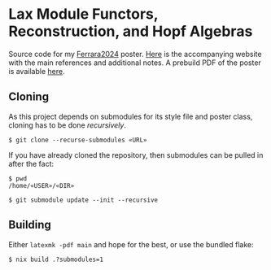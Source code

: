 # Lax Module Functors, Reconstruction, and Hopf Algebras

Source code for my [Ferrara2024](https://sites.google.com/unife.it/ferrara2024) poster.
[Here](https://tony-zorman.com/ferrara2024) is the accompanying website with the main references and additional notes.
A prebuild PDF of the poster is available [here](https://tony-zorman.com/posters/ferrara2024/poster.pdf).

## Cloning

As this project depends on submodules for its style file and poster class, cloning has to be done _recursively_.

``` console
$ git clone --recurse-submodules «URL»
```

If you have already cloned the repository, then submodules can be pulled in after the fact:

``` console
$ pwd
/home/«USER»/«DIR»

$ git submodule update --init --recursive
```

## Building

Either `latexmk -pdf main` and hope for the best, or use the bundled flake:

``` console
$ nix build .?submodules=1
```
